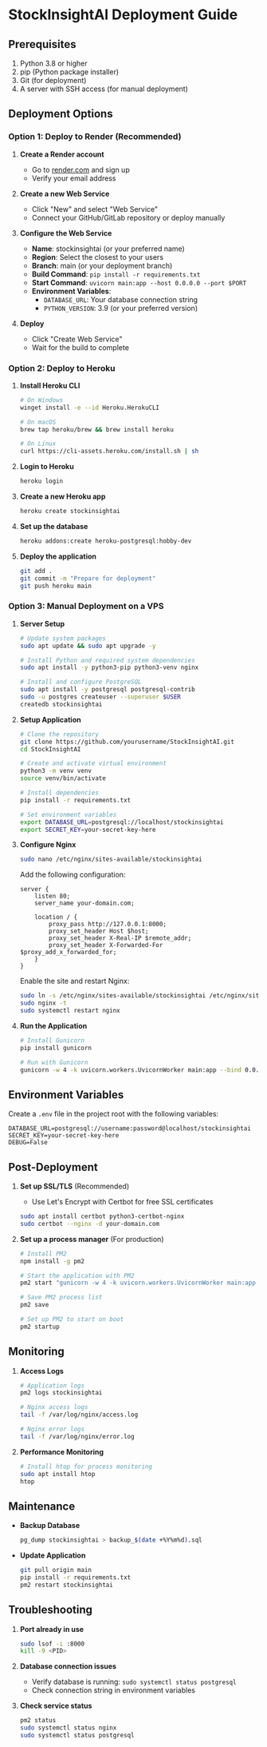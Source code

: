 # StockInsightAI Deployment Guide

## Prerequisites

1. Python 3.8 or higher
2. pip (Python package installer)
3. Git (for deployment)
4. A server with SSH access (for manual deployment)

## Deployment Options

### Option 1: Deploy to Render (Recommended)

1. **Create a Render account**
   - Go to [render.com](https://render.com/) and sign up
   - Verify your email address

2. **Create a new Web Service**
   - Click "New" and select "Web Service"
   - Connect your GitHub/GitLab repository or deploy manually

3. **Configure the Web Service**
   - **Name**: stockinsightai (or your preferred name)
   - **Region**: Select the closest to your users
   - **Branch**: main (or your deployment branch)
   - **Build Command**: `pip install -r requirements.txt`
   - **Start Command**: `uvicorn main:app --host 0.0.0.0 --port $PORT`
   - **Environment Variables**:
     - `DATABASE_URL`: Your database connection string
     - `PYTHON_VERSION`: 3.9 (or your preferred version)

4. **Deploy**
   - Click "Create Web Service"
   - Wait for the build to complete

### Option 2: Deploy to Heroku

1. **Install Heroku CLI**
   ```bash
   # On Windows
   winget install -e --id Heroku.HerokuCLI
   
   # On macOS
   brew tap heroku/brew && brew install heroku
   
   # On Linux
   curl https://cli-assets.heroku.com/install.sh | sh
   ```

2. **Login to Heroku**
   ```bash
   heroku login
   ```

3. **Create a new Heroku app**
   ```bash
   heroku create stockinsightai
   ```

4. **Set up the database**
   ```bash
   heroku addons:create heroku-postgresql:hobby-dev
   ```

5. **Deploy the application**
   ```bash
   git add .
   git commit -m "Prepare for deployment"
   git push heroku main
   ```

### Option 3: Manual Deployment on a VPS

1. **Server Setup**
   ```bash
   # Update system packages
   sudo apt update && sudo apt upgrade -y
   
   # Install Python and required system dependencies
   sudo apt install -y python3-pip python3-venv nginx
   
   # Install and configure PostgreSQL
   sudo apt install -y postgresql postgresql-contrib
   sudo -u postgres createuser --superuser $USER
   createdb stockinsightai
   ```

2. **Setup Application**
   ```bash
   # Clone the repository
   git clone https://github.com/yourusername/StockInsightAI.git
   cd StockInsightAI
   
   # Create and activate virtual environment
   python3 -m venv venv
   source venv/bin/activate
   
   # Install dependencies
   pip install -r requirements.txt
   
   # Set environment variables
   export DATABASE_URL=postgresql://localhost/stockinsightai
   export SECRET_KEY=your-secret-key-here
   ```

3. **Configure Nginx**
   ```bash
   sudo nano /etc/nginx/sites-available/stockinsightai
   ```
   
   Add the following configuration:
   ```nginx
   server {
       listen 80;
       server_name your-domain.com;

       location / {
           proxy_pass http://127.0.0.1:8000;
           proxy_set_header Host $host;
           proxy_set_header X-Real-IP $remote_addr;
           proxy_set_header X-Forwarded-For $proxy_add_x_forwarded_for;
       }
   }
   ```
   
   Enable the site and restart Nginx:
   ```bash
   sudo ln -s /etc/nginx/sites-available/stockinsightai /etc/nginx/sites-enabled
   sudo nginx -t
   sudo systemctl restart nginx
   ```

4. **Run the Application**
   ```bash
   # Install Gunicorn
   pip install gunicorn
   
   # Run with Gunicorn
   gunicorn -w 4 -k uvicorn.workers.UvicornWorker main:app --bind 0.0.0.0:8000
   ```

## Environment Variables

Create a `.env` file in the project root with the following variables:

```
DATABASE_URL=postgresql://username:password@localhost/stockinsightai
SECRET_KEY=your-secret-key-here
DEBUG=False
```

## Post-Deployment

1. **Set up SSL/TLS** (Recommended)
   - Use Let's Encrypt with Certbot for free SSL certificates
   ```bash
   sudo apt install certbot python3-certbot-nginx
   sudo certbot --nginx -d your-domain.com
   ```

2. **Set up a process manager** (For production)
   ```bash
   # Install PM2
   npm install -g pm2
   
   # Start the application with PM2
   pm2 start "gunicorn -w 4 -k uvicorn.workers.UvicornWorker main:app --bind 0.0.0.0:8000" --name stockinsightai
   
   # Save PM2 process list
   pm2 save
   
   # Set up PM2 to start on boot
   pm2 startup
   ```

## Monitoring

1. **Access Logs**
   ```bash
   # Application logs
   pm2 logs stockinsightai
   
   # Nginx access logs
   tail -f /var/log/nginx/access.log
   
   # Nginx error logs
   tail -f /var/log/nginx/error.log
   ```

2. **Performance Monitoring**
   ```bash
   # Install htop for process monitoring
   sudo apt install htop
   htop
   ```

## Maintenance

- **Backup Database**
  ```bash
  pg_dump stockinsightai > backup_$(date +%Y%m%d).sql
  ```

- **Update Application**
  ```bash
  git pull origin main
  pip install -r requirements.txt
  pm2 restart stockinsightai
  ```

## Troubleshooting

1. **Port already in use**
   ```bash
   sudo lsof -i :8000
   kill -9 <PID>
   ```

2. **Database connection issues**
   - Verify database is running: `sudo systemctl status postgresql`
   - Check connection string in environment variables

3. **Check service status**
   ```bash
   pm2 status
   sudo systemctl status nginx
   sudo systemctl status postgresql
   ```
